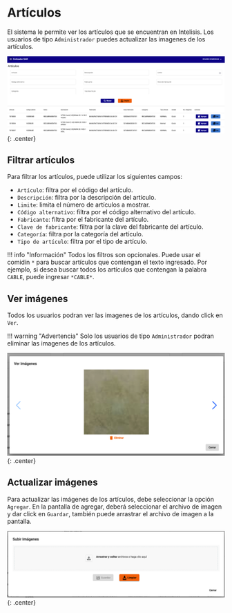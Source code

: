 # Artículos

El sistema le permite ver los artículos que se encuentran en Intelisis. Los usuarios de tipo `Administrador` puedes actualizar las imagenes de los artículos.

![articulos](./../assets/images/articulos.png){: .center}

## Filtrar artículos

Para filtrar los artículos, puede utilizar los siguientes campos:

- `Artículo`: filtra por el código del artículo.
- `Descripción`: filtra por la descripción del artículo.
- `Limite`: limita el número de artículos a mostrar.
- `Código alternativo`: filtra por el código alternativo del artículo.
- `Fabricante`: filtra por el fabricante del artículo.
- `Clave de fabricante`: filtra por la clave del fabricante del artículo.
- `Categoría`: filtra por la categoría del artículo.
- `Tipo de artículo`: filtra por el tipo de artículo.

!!! info "Información"
    Todos los filtros son opcionales. Puede usar el comidín `*` para buscar artículos que contengan el texto ingresado. Por ejemplo, si desea buscar todos los artículos que contengan la palabra `CABLE`, puede ingresar `*CABLE*`.

## Ver imágenes

Todos los usuarios podran ver las imagenes de los artículos, dando click en `Ver`.

!!! warning "Advertencia"
    Solo los usuarios de tipo `Administrador` podran eliminar las imagenes de los artículos.

![articulos_ver](./../assets/images/articulos_ver_imagenes.png){: .center}

## Actualizar imágenes

Para actualizar las imágenes de los artículos, debe seleccionar la opción `Agregar`. En la pantalla de agregar, deberá seleccionar el archivo de imagen y dar click en `Guardar`, también puede arrastrar el archivo de imagen a la pantalla.

![articulos_subir](./../assets/images/articulos_subir.png){: .center}
